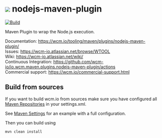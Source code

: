 <img src="https://wcm.io/images/favicon-16@2x.png"/> nodejs-maven-plugin
======
[![Build](https://github.com/wcm-io/io.wcm.maven.plugins.nodejs-maven-plugin/workflows/Build/badge.svg?branch=develop)](https://github.com/wcm-io/io.wcm.maven.plugins.nodejs-maven-plugin/actions?query=workflow%3ABuild+branch%3Adevelop)

Maven Plugin to wrap the Node.js execution.

Documentation: https://wcm.io/tooling/maven/plugins/nodejs-maven-plugin/<br/>
Issues: https://wcm-io.atlassian.net/browse/WTOOL<br/>
Wiki: https://wcm-io.atlassian.net/wiki/<br/>
Continuous Integration: https://github.com/wcm-io/io.wcm.maven.plugins.nodejs-maven-plugin/actions<br/>
Commercial support: https://wcm.io/commercial-support.html


## Build from sources

If you want to build wcm.io from sources make sure you have configured all [Maven Repositories](https://wcm.io/maven.html) in your settings.xml.

See [Maven Settings](https://github.com/wcm-io/io.wcm.maven.plugins.nodejs-maven-plugin/blob/develop/.maven-settings.xml) for an example with a full configuration.

Then you can build using

```
mvn clean install
```
